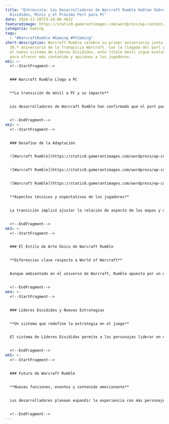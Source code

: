 ```yaml
---
title: "Entrevista: Los Desarrolladores de Warcraft Rumble Hablan Sobre Líderes
  Divididos, Minis y el Próximo Port para PC"
date: 2024-11-28T23:24:00.481Z
featuredimage: https://static0.gamerantimages.com/wordpress/wp-content/uploads/2024/11/warcraft-rumble-main-title-art.jpg?q=70&fit=crop&w=1140&h=&dpr=1
categoria: Gaming
tags:
  - "#WarcraftRumble #Gaming #PCGaming"
short-description: Warcraft Rumble celebra su primer aniversario junto con el
  30.º aniversario de la franquicia Warcraft. Con la llegada del port para PC y
  el nuevo sistema de Líderes Divididos, este título móvil sigue evolucionando
  para ofrecer más contenido y opciones a los jugadores.
mk1: >-
  <!--StartFragment-->


  ### Warcraft Rumble Llega a PC


  **La transición de móvil a PC y su impacto**


  Los desarrolladores de Warcraft Rumble han confirmado que el port para PC era un proyecto planificado desde el inicio. Aunque diseñado originalmente como una experiencia móvil, el juego ahora ofrece una conexión perfecta entre dispositivos gracias a la sincronización con cuentas de Battle.net. Además, han adaptado la experiencia en PC con mejoras como estados de "hover" para el cursor y atajos de teclado.


  <!--EndFragment-->
mk2: >-
  <!--StartFragment-->


  ### Desafíos de la Adaptación


  ![Warcraft Rumble](https://static0.gamerantimages.com/wordpress/wp-content/uploads/2024/11/warcraft-rumble-horde-family.jpg?q=49&fit=crop&w=750&h=422&dpr=2 "Warcraft Rumble")


  ![Warcraft Rumble](https://static0.gamerantimages.com/wordpress/wp-content/uploads/2024/11/warcraft-rumble-pc-platform-december-10.jpg?q=49&fit=crop&w=750&h=422&dpr=2 "Warcraft Rumble")


  ![Warcraft Rumble](https://static0.gamerantimages.com/wordpress/wp-content/uploads/2024/11/warcraft-direct-twitch-drops-wow-hearthstone-rumble.jpg?q=49&fit=crop&w=750&h=422&dpr=2 "Warcraft RumbleWarcraft Rumble")


  **Aspectos técnicos y expectativas de los jugadores**


  La transición implicó ajustar la relación de aspecto de los mapas y desbloquear texturas de mayor calidad, aprovechando las capacidades gráficas de los PCs. Estas mejoras destacan el detalle artístico del juego y cumplen con las expectativas más altas de los jugadores en PC, sin sacrificar la jugabilidad.


  <!--EndFragment-->
mk3: >-
  <!--StartFragment-->


  ### El Estilo de Arte Único de Warcraft Rumble


  **Diferencias clave respecto a World of Warcraft**


  Aunque ambientado en el universo de Warcraft, Rumble apuesta por un estilo visual más estilizado para adaptarse a dispositivos móviles. Los personajes y minis están diseñados con un enfoque táctil y coleccionable, manteniendo su identidad en cualquier plataforma.


  <!--EndFragment-->
mk4: >-
  <!--StartFragment-->


  ### Líderes Divididos y Nuevas Estrategias


  **Un sistema que redefine la estrategia en el juego**


  El sistema de Líderes Divididos permite a los personajes liderar en dos familias diferentes, aumentando las combinaciones estratégicas posibles. Este enfoque no solo amplía las opciones tácticas, sino que también introduce personajes icónicos del universo Warcraft al juego.


  <!--EndFragment-->
mk5: >-
  <!--StartFragment-->


  ### Futuro de Warcraft Rumble


  **Nuevas funciones, eventos y contenido emocionante**


  Los desarrolladores planean expandir la experiencia con más personajes, entornos, asedios y temporadas. Además, buscan mejorar el aspecto social del juego para reflejar mejor la comunidad activa que caracteriza al universo de Warcraft.


  <!--EndFragment-->
---
```

